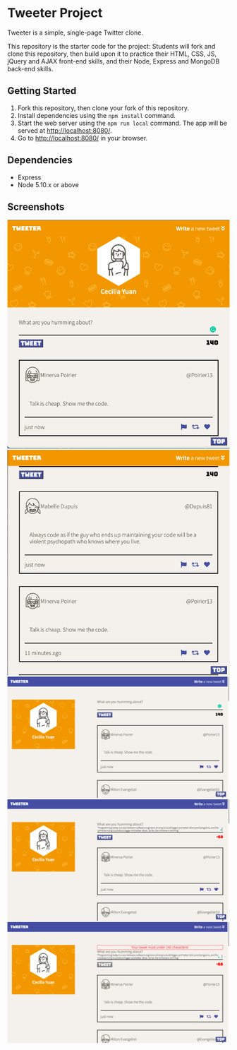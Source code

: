 # Tweeter Project

Tweeter is a simple, single-page Twitter clone.

This repository is the starter code for the project: Students will fork and clone this repository, then build upon it to practice their HTML, CSS, JS, jQuery and AJAX front-end skills, and their Node, Express and MongoDB back-end skills.

## Getting Started

1. Fork this repository, then clone your fork of this repository.
2. Install dependencies using the `npm install` command.
3. Start the web server using the `npm run local` command. The app will be served at <http://localhost:8080/>.
4. Go to <http://localhost:8080/> in your browser.

## Dependencies

- Express
- Node 5.10.x or above

## Screenshots
!["Screenshot of mobile devices"](https://github.com/ysycecilia/tweeter/blob/master/docs/mobile-version.png?raw=true)
!["Screenshot of tweets on mobile"](https://github.com/ysycecilia/tweeter/blob/master/docs/mobile-tweets.png?raw=true)
!["Screenshot of desktop"](https://github.com/ysycecilia/tweeter/blob/master/docs/desktop-version.png?raw=true)
!["Screenshot of desktop with counter color change"](https://github.com/ysycecilia/tweeter/blob/master/docs/desktop-charlimit-error.png?raw=true)
!["Screenshot of desktop with error msg and disabled subit button"](https://github.com/ysycecilia/tweeter/blob/master/docs/desktop-err-msg.png?raw=true)
